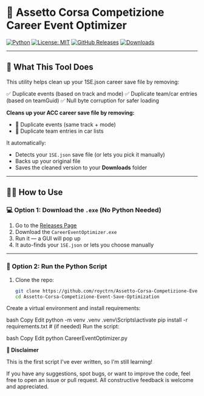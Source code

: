 # 🏁 Assetto Corsa Competizione Career Event Optimizer

[![Python](https://img.shields.io/badge/Python-3.11%2B-blue?logo=python)](https://www.python.org/)
[![License: MIT](https://img.shields.io/badge/License-MIT-yellow.svg)](LICENSE)
[![GitHub Releases](https://img.shields.io/github/v/release/royctrn/Assetto-Corsa-Competizione-Event-Save-Optimization?sort=semver)](https://github.com/royctrn/Assetto-Corsa-Competizione-Event-Save-Optimization/releases)
[![Downloads](https://img.shields.io/github/downloads/royctrn/Assetto-Corsa-Competizione-Event-Save-Optimization/total?label=Downloads&color=blue)](https://github.com/royctrn/Assetto-Corsa-Competizione-Event-Save-Optimization/releases)

---

## 🎯 What This Tool Does

This utility helps clean up your 1SE.json career save file by removing:

✅ Duplicate events (based on track and mode)
✅ Duplicate team/car entries (based on teamGuid)
✅ Null byte corruption for safer loading


**Cleans up your ACC career save file by removing:**
- 🔁 Duplicate events (same track + mode)
- 🚗 Duplicate team entries in car lists

It automatically:
- Detects your `1SE.json` save file (or lets you pick it manually)
- Backs up your original file
- Saves the cleaned version to your **Downloads** folder

---

## 🧑‍💻 How to Use

### 💻 Option 1: Download the `.exe` (No Python Needed)

1. Go to the [Releases Page](https://github.com/royctrn/Assetto-Corsa-Competizione-Event-Save-Optimization/releases)
2. Download the `CareerEventOptimizer.exe`
3. Run it — a GUI will pop up
4. It auto-finds your `1SE.json` or lets you choose manually

---

### 🐍 Option 2: Run the Python Script

1. Clone the repo:
   ```bash
   git clone https://github.com/royctrn/Assetto-Corsa-Competizione-Event-Save-Optimization.git
   cd Assetto-Corsa-Competizione-Event-Save-Optimization
Create a virtual environment and install requirements:

bash
Copy
Edit
python -m venv .venv
.venv\Scripts\activate
pip install -r requirements.txt  # (if needed)
Run the script:

bash
Copy
Edit
python CareerEventOptimizer.py



**📝 Disclaimer**

This is the first script I've ever written, so I'm still learning!

If you have any suggestions, spot bugs, or want to improve the code, feel free to open an issue or pull request.
All constructive feedback is welcome and appreciated.

